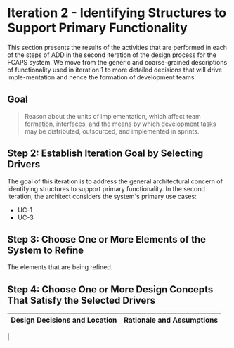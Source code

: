 # Iteration 2 - Identifying Structures to Support Primary Functionality 

This section presents the results of the activities that are performed in each of the steps
of ADD in the second iteration of the design process for the FCAPS system. We move from the generic and
coarse-grained descriptions of functionality used in iteration 1 to more detailed
decisions that will drive imple-mentation and hence the formation of development teams. 

## Goal

> Reason about the units of implementation, which affect team formation, interfaces, and the means by
  which development tasks may be distributed, outsourced, and implemented in sprints.
  
## Step 2: Establish Iteration Goal by Selecting Drivers
The goal of this iteration is  to address the general architectural concern of identifying structures
to support primary functionality. In the second iteration, the architect considers the system's primary
use cases:
- UC-1
- UC-3

## Step 3: Choose One or More Elements of the System to Refine 
The elements that are being refined.
## Step 4: Choose One or More Design Concepts That Satisfy the Selected Drivers
| Design Decisions and Location   | Rationale and Assumptions |
| -----------                     |               ----------- |
|
